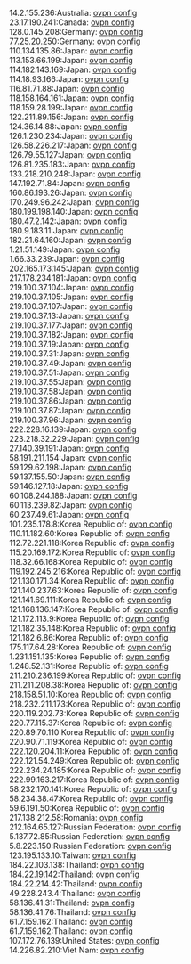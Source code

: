 14.2.155.236:Australia: [ovpn config](vpn/14_2_155_236.ovpn)  
23.17.190.241:Canada: [ovpn config](vpn/23_17_190_241.ovpn)  
128.0.145.208:Germany: [ovpn config](vpn/128_0_145_208.ovpn)  
77.25.20.250:Germany: [ovpn config](vpn/77_25_20_250.ovpn)  
110.134.135.86:Japan: [ovpn config](vpn/110_134_135_86.ovpn)  
113.153.66.199:Japan: [ovpn config](vpn/113_153_66_199.ovpn)  
114.182.143.169:Japan: [ovpn config](vpn/114_182_143_169.ovpn)  
114.18.93.166:Japan: [ovpn config](vpn/114_18_93_166.ovpn)  
116.81.71.88:Japan: [ovpn config](vpn/116_81_71_88.ovpn)  
118.158.164.161:Japan: [ovpn config](vpn/118_158_164_161.ovpn)  
118.159.28.199:Japan: [ovpn config](vpn/118_159_28_199.ovpn)  
122.211.89.156:Japan: [ovpn config](vpn/122_211_89_156.ovpn)  
124.36.14.88:Japan: [ovpn config](vpn/124_36_14_88.ovpn)  
126.1.230.234:Japan: [ovpn config](vpn/126_1_230_234.ovpn)  
126.58.226.217:Japan: [ovpn config](vpn/126_58_226_217.ovpn)  
126.79.55.127:Japan: [ovpn config](vpn/126_79_55_127.ovpn)  
126.81.235.183:Japan: [ovpn config](vpn/126_81_235_183.ovpn)  
133.218.210.248:Japan: [ovpn config](vpn/133_218_210_248.ovpn)  
147.192.71.84:Japan: [ovpn config](vpn/147_192_71_84.ovpn)  
160.86.193.26:Japan: [ovpn config](vpn/160_86_193_26.ovpn)  
170.249.96.242:Japan: [ovpn config](vpn/170_249_96_242.ovpn)  
180.199.198.140:Japan: [ovpn config](vpn/180_199_198_140.ovpn)  
180.47.2.142:Japan: [ovpn config](vpn/180_47_2_142.ovpn)  
180.9.183.11:Japan: [ovpn config](vpn/180_9_183_11.ovpn)  
182.21.64.160:Japan: [ovpn config](vpn/182_21_64_160.ovpn)  
1.21.51.149:Japan: [ovpn config](vpn/1_21_51_149.ovpn)  
1.66.33.239:Japan: [ovpn config](vpn/1_66_33_239.ovpn)  
202.165.173.145:Japan: [ovpn config](vpn/202_165_173_145.ovpn)  
217.178.234.181:Japan: [ovpn config](vpn/217_178_234_181.ovpn)  
219.100.37.104:Japan: [ovpn config](vpn/219_100_37_104.ovpn)  
219.100.37.105:Japan: [ovpn config](vpn/219_100_37_105.ovpn)  
219.100.37.107:Japan: [ovpn config](vpn/219_100_37_107.ovpn)  
219.100.37.13:Japan: [ovpn config](vpn/219_100_37_13.ovpn)  
219.100.37.177:Japan: [ovpn config](vpn/219_100_37_177.ovpn)  
219.100.37.182:Japan: [ovpn config](vpn/219_100_37_182.ovpn)  
219.100.37.19:Japan: [ovpn config](vpn/219_100_37_19.ovpn)  
219.100.37.31:Japan: [ovpn config](vpn/219_100_37_31.ovpn)  
219.100.37.49:Japan: [ovpn config](vpn/219_100_37_49.ovpn)  
219.100.37.51:Japan: [ovpn config](vpn/219_100_37_51.ovpn)  
219.100.37.55:Japan: [ovpn config](vpn/219_100_37_55.ovpn)  
219.100.37.58:Japan: [ovpn config](vpn/219_100_37_58.ovpn)  
219.100.37.86:Japan: [ovpn config](vpn/219_100_37_86.ovpn)  
219.100.37.87:Japan: [ovpn config](vpn/219_100_37_87.ovpn)  
219.100.37.96:Japan: [ovpn config](vpn/219_100_37_96.ovpn)  
222.228.16.139:Japan: [ovpn config](vpn/222_228_16_139.ovpn)  
223.218.32.229:Japan: [ovpn config](vpn/223_218_32_229.ovpn)  
27.140.39.191:Japan: [ovpn config](vpn/27_140_39_191.ovpn)  
58.191.211.154:Japan: [ovpn config](vpn/58_191_211_154.ovpn)  
59.129.62.198:Japan: [ovpn config](vpn/59_129_62_198.ovpn)  
59.137.155.50:Japan: [ovpn config](vpn/59_137_155_50.ovpn)  
59.146.127.18:Japan: [ovpn config](vpn/59_146_127_18.ovpn)  
60.108.244.188:Japan: [ovpn config](vpn/60_108_244_188.ovpn)  
60.113.239.82:Japan: [ovpn config](vpn/60_113_239_82.ovpn)  
60.237.49.61:Japan: [ovpn config](vpn/60_237_49_61.ovpn)  
101.235.178.8:Korea Republic of: [ovpn config](vpn/101_235_178_8.ovpn)  
110.11.182.60:Korea Republic of: [ovpn config](vpn/110_11_182_60.ovpn)  
112.72.221.118:Korea Republic of: [ovpn config](vpn/112_72_221_118.ovpn)  
115.20.169.172:Korea Republic of: [ovpn config](vpn/115_20_169_172.ovpn)  
118.32.66.168:Korea Republic of: [ovpn config](vpn/118_32_66_168.ovpn)  
119.192.245.216:Korea Republic of: [ovpn config](vpn/119_192_245_216.ovpn)  
121.130.171.34:Korea Republic of: [ovpn config](vpn/121_130_171_34.ovpn)  
121.140.237.63:Korea Republic of: [ovpn config](vpn/121_140_237_63.ovpn)  
121.141.69.111:Korea Republic of: [ovpn config](vpn/121_141_69_111.ovpn)  
121.168.136.147:Korea Republic of: [ovpn config](vpn/121_168_136_147.ovpn)  
121.172.113.9:Korea Republic of: [ovpn config](vpn/121_172_113_9.ovpn)  
121.182.35.148:Korea Republic of: [ovpn config](vpn/121_182_35_148.ovpn)  
121.182.6.86:Korea Republic of: [ovpn config](vpn/121_182_6_86.ovpn)  
175.117.64.28:Korea Republic of: [ovpn config](vpn/175_117_64_28.ovpn)  
1.231.151.135:Korea Republic of: [ovpn config](vpn/1_231_151_135.ovpn)  
1.248.52.131:Korea Republic of: [ovpn config](vpn/1_248_52_131.ovpn)  
211.210.236.199:Korea Republic of: [ovpn config](vpn/211_210_236_199.ovpn)  
211.211.208.38:Korea Republic of: [ovpn config](vpn/211_211_208_38.ovpn)  
218.158.51.10:Korea Republic of: [ovpn config](vpn/218_158_51_10.ovpn)  
218.232.211.173:Korea Republic of: [ovpn config](vpn/218_232_211_173.ovpn)  
220.119.202.73:Korea Republic of: [ovpn config](vpn/220_119_202_73.ovpn)  
220.77.115.37:Korea Republic of: [ovpn config](vpn/220_77_115_37.ovpn)  
220.89.70.110:Korea Republic of: [ovpn config](vpn/220_89_70_110.ovpn)  
220.90.71.119:Korea Republic of: [ovpn config](vpn/220_90_71_119.ovpn)  
222.120.204.11:Korea Republic of: [ovpn config](vpn/222_120_204_11.ovpn)  
222.121.54.249:Korea Republic of: [ovpn config](vpn/222_121_54_249.ovpn)  
222.234.24.185:Korea Republic of: [ovpn config](vpn/222_234_24_185.ovpn)  
222.99.163.217:Korea Republic of: [ovpn config](vpn/222_99_163_217.ovpn)  
58.232.170.141:Korea Republic of: [ovpn config](vpn/58_232_170_141.ovpn)  
58.234.38.47:Korea Republic of: [ovpn config](vpn/58_234_38_47.ovpn)  
59.6.191.50:Korea Republic of: [ovpn config](vpn/59_6_191_50.ovpn)  
217.138.212.58:Romania: [ovpn config](vpn/217_138_212_58.ovpn)  
212.164.65.127:Russian Federation: [ovpn config](vpn/212_164_65_127.ovpn)  
5.137.72.85:Russian Federation: [ovpn config](vpn/5_137_72_85.ovpn)  
5.8.223.150:Russian Federation: [ovpn config](vpn/5_8_223_150.ovpn)  
123.195.133.10:Taiwan: [ovpn config](vpn/123_195_133_10.ovpn)  
184.22.103.138:Thailand: [ovpn config](vpn/184_22_103_138.ovpn)  
184.22.19.142:Thailand: [ovpn config](vpn/184_22_19_142.ovpn)  
184.22.214.42:Thailand: [ovpn config](vpn/184_22_214_42.ovpn)  
49.228.243.4:Thailand: [ovpn config](vpn/49_228_243_4.ovpn)  
58.136.41.31:Thailand: [ovpn config](vpn/58_136_41_31.ovpn)  
58.136.41.76:Thailand: [ovpn config](vpn/58_136_41_76.ovpn)  
61.7.159.162:Thailand: [ovpn config](vpn/61_7_159_162.ovpn)  
61.7.159.162:Thailand: [ovpn config](vpn/61_7_159_162.ovpn)  
107.172.76.139:United States: [ovpn config](vpn/107_172_76_139.ovpn)  
14.226.82.210:Viet Nam: [ovpn config](vpn/14_226_82_210.ovpn)  
